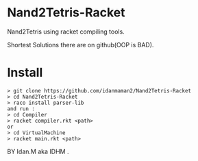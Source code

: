 # Nand2Tetris-Racket 
Nand2Tetris using racket compiling tools. 

Shortest Solutions there are on github(OOP is BAD). 
# Install 
```
> git clone https://github.com/idanmaman2/Nand2Tetris-Racket
> cd Nand2Tetris-Racket
> raco install parser-lib
and run :
> cd Compiler
> racket compiler.rkt <path>
or
> cd VirtualMachine
> racket main.rkt <path>
```
BY Idan.M aka IDHM . 
